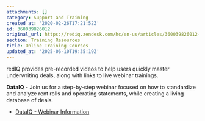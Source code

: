 ```yaml
---
attachments: []
category: Support and Training
created_at: '2020-02-26T17:21:52Z'
id: 360039826012
original_url: https://rediq.zendesk.com/hc/en-us/articles/360039826012-Online-Training-Courses
section: Training Resources
title: Online Training Courses
updated_at: '2025-06-10T19:35:19Z'
---
```


redIQ provides pre-recorded videos to help users quickly master underwriting deals, along with links to live webinar trainings.

**DataIQ** - Join us for a step-by-step webinar focused on how to standardize and analyze rent rolls and operating statements, while creating a living database of deals.  

* [DataIQ - Webinar Information](https://radix.zoom.us/webinar/register/WN_xt53isEzScali6zJDiJw-g?_ics=1741103818708&irclickid=~0QX3W38db~fcdhba~-gmd67XOSPQLJzBxrmopfgea3VMHApg930Q&_gl=1*7xhfc*_gcl_au*MTg2MDIwNDQxOS4xNzQwNjkwMTAy*_ga*MTMyMTQ3NzU2OS4xNzQxMTAxNDc2*_ga_L8TBF28DDX*MTc0MTEwMzUyMS4yLjEuMTc0MTEwMzgxOS4wLjAuMA#/registration)